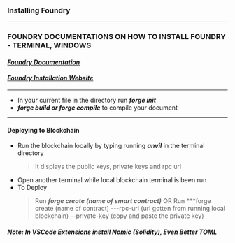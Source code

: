 ### Installing Foundry

---

### FOUNDRY DOCUMENTATIONS ON HOW TO INSTALL FOUNDRY - TERMINAL, WINDOWS

#### ***[Foundry Documentation](https://book.getfoundry.sh/)***

#### ***[Foundry Installation Website](https://getfoundry.sh/)***

---

- In your current file in the directory run ***forge init***
- ***forge build or forge compile*** to compile your document

---

#### Deploying to Blockchain
- Run the blockchain locally by typing running ***anvil*** in the terminal directory
   > It displays the public keys, private keys and rpc url
- Open another terminal while local blockchain terminal is been run
- To Deploy
  > Run ***forge create (name of smart contract)*** OR
  > Run ***forge create (name of contract) ---rpc-url (url gotten from running local blockchain) --private-key (copy and paste the private key)


#### ***Note: In VSCode Extensions install Nomic (Solidity), Even Better TOML***
